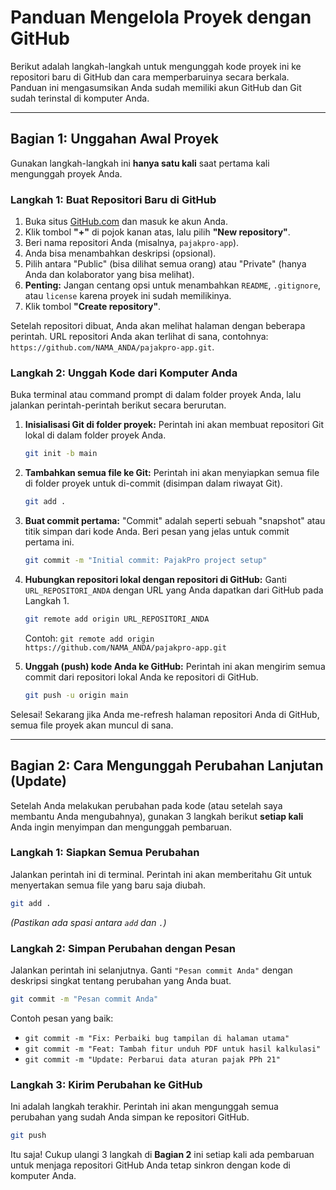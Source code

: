 # Panduan Mengelola Proyek dengan GitHub

Berikut adalah langkah-langkah untuk mengunggah kode proyek ini ke repositori baru di GitHub dan cara memperbaruinya secara berkala. Panduan ini mengasumsikan Anda sudah memiliki akun GitHub dan Git sudah terinstal di komputer Anda.

---

## Bagian 1: Unggahan Awal Proyek

Gunakan langkah-langkah ini **hanya satu kali** saat pertama kali mengunggah proyek Anda.

### Langkah 1: Buat Repositori Baru di GitHub

1.  Buka situs [GitHub.com](https://github.com) dan masuk ke akun Anda.
2.  Klik tombol **"+"** di pojok kanan atas, lalu pilih **"New repository"**.
3.  Beri nama repositori Anda (misalnya, `pajakpro-app`).
4.  Anda bisa menambahkan deskripsi (opsional).
5.  Pilih antara "Public" (bisa dilihat semua orang) atau "Private" (hanya Anda dan kolaborator yang bisa melihat).
6.  **Penting:** Jangan centang opsi untuk menambahkan `README`, `.gitignore`, atau `license` karena proyek ini sudah memilikinya.
7.  Klik tombol **"Create repository"**.

Setelah repositori dibuat, Anda akan melihat halaman dengan beberapa perintah. URL repositori Anda akan terlihat di sana, contohnya: `https://github.com/NAMA_ANDA/pajakpro-app.git`.

### Langkah 2: Unggah Kode dari Komputer Anda

Buka terminal atau command prompt di dalam folder proyek Anda, lalu jalankan perintah-perintah berikut secara berurutan.

1.  **Inisialisasi Git di folder proyek:**
    Perintah ini akan membuat repositori Git lokal di dalam folder proyek Anda.
    ```bash
    git init -b main
    ```

2.  **Tambahkan semua file ke Git:**
    Perintah ini akan menyiapkan semua file di folder proyek untuk di-commit (disimpan dalam riwayat Git).
    ```bash
    git add .
    ```

3.  **Buat commit pertama:**
    "Commit" adalah seperti sebuah "snapshot" atau titik simpan dari kode Anda. Beri pesan yang jelas untuk commit pertama ini.
    ```bash
    git commit -m "Initial commit: PajakPro project setup"
    ```

4.  **Hubungkan repositori lokal dengan repositori di GitHub:**
    Ganti `URL_REPOSITORI_ANDA` dengan URL yang Anda dapatkan dari GitHub pada Langkah 1.
    ```bash
    git remote add origin URL_REPOSITORI_ANDA
    ```
    Contoh:
    `git remote add origin https://github.com/NAMA_ANDA/pajakpro-app.git`

5.  **Unggah (push) kode Anda ke GitHub:**
    Perintah ini akan mengirim semua commit dari repositori lokal Anda ke repositori di GitHub.
    ```bash
    git push -u origin main
    ```

Selesai! Sekarang jika Anda me-refresh halaman repositori Anda di GitHub, semua file proyek akan muncul di sana.

---

## Bagian 2: Cara Mengunggah Perubahan Lanjutan (Update)

Setelah Anda melakukan perubahan pada kode (atau setelah saya membantu Anda mengubahnya), gunakan 3 langkah berikut **setiap kali** Anda ingin menyimpan dan mengunggah pembaruan.

### Langkah 1: Siapkan Semua Perubahan

Jalankan perintah ini di terminal. Perintah ini akan memberitahu Git untuk menyertakan semua file yang baru saja diubah.

```bash
git add .
```
*(Pastikan ada spasi antara `add` dan `.`)*

### Langkah 2: Simpan Perubahan dengan Pesan

Jalankan perintah ini selanjutnya. Ganti `"Pesan commit Anda"` dengan deskripsi singkat tentang perubahan yang Anda buat.

```bash
git commit -m "Pesan commit Anda"
```
Contoh pesan yang baik:
- `git commit -m "Fix: Perbaiki bug tampilan di halaman utama"`
- `git commit -m "Feat: Tambah fitur unduh PDF untuk hasil kalkulasi"`
- `git commit -m "Update: Perbarui data aturan pajak PPh 21"`

### Langkah 3: Kirim Perubahan ke GitHub

Ini adalah langkah terakhir. Perintah ini akan mengunggah semua perubahan yang sudah Anda simpan ke repositori GitHub.

```bash
git push
```

Itu saja! Cukup ulangi 3 langkah di **Bagian 2** ini setiap kali ada pembaruan untuk menjaga repositori GitHub Anda tetap sinkron dengan kode di komputer Anda.
